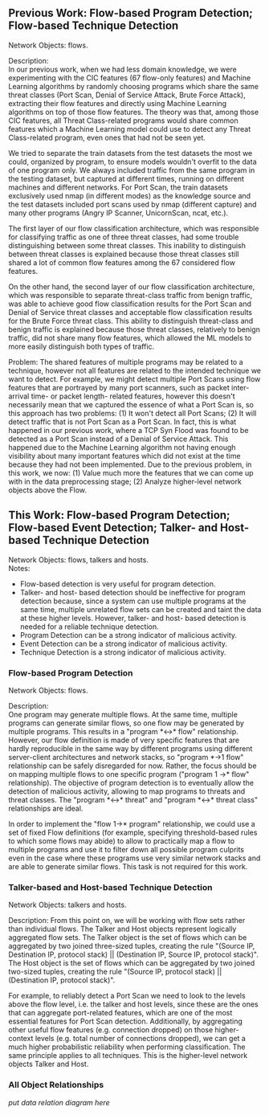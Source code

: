 ## Previous Work: Flow-based Program Detection; Flow-based Technique Detection
Network Objects: flows.  

Description:  
In our previous work, when we had less domain knowledge, we were experimenting with the CIC features (67 flow-only features) and Machine Learning algorithms by randomly choosing programs which share the same threat classes (Port Scan, Denial of Service Attack, Brute Force Attack), extracting their flow features and directly using Machine Learning algorithms on top of those flow features. The theory was that, among those CIC features, all Threat Class-related programs would share common features which a Machine Learning model could use to detect any Threat Class-related program, even ones that had not be seen yet.  

We tried to separate the train datasets from the test datasets the most we could, organized by program, to ensure models wouldn't overfit to the data of one program only. We always included traffic from the same program in the testing dataset, but captured at different times, running on different machines and different networks. For Port Scan, the train datasets exclusively used nmap (in different modes) as the knowledge source and the test datasets included port scans used by nmap (different capture) and many other programs (Angry IP Scanner, UnicornScan, ncat, etc.).  

The first layer of our flow classification architecture, which was responsible for classifying traffic as one of three threat classes, had some trouble distinguishing between some threat classes. This inability to distinguish between threat classes is explained because those threat classes still shared a lot of common flow features among the 67 considered flow features.  

On the other hand, the second layer of our flow classification architecture, which was responsible to separate threat-class traffic from benign traffic, was able to achieve good flow classification results for the Port Scan and Denial of Service threat classes and acceptable flow classification results for the Brute Force threat class. This ability to distinguish threat-class and benign traffic is explained because those threat classes, relatively to benign traffic, did not share many flow features, which allowed the ML models to more easily distinguish both types of traffic.  

Problem: The shared features of multiple programs may be related to a technique, however not all features are related to the intended technique we want to detect. For example, we might detect multiple Port Scans using flow features that are portrayed by many port scanners, such as packet inter-arrival time- or packet length- related features, however this doesn't necessarily mean that we captured the essence of what a Port Scan is, so this approach has two problems: (1) It won't detect all Port Scans; (2) It will detect traffic that is not Port Scan as a Port Scan. In fact, this is what happened in our previous work, where a TCP Syn Flood was found to be detected as a Port Scan instead of a Denial of Service Attack. This happened due to the Machine Learning algorithm not having enough visibility about many important features which did not exist at the time because they had not been implemented. Due to the previous problem, in this work, we now: (1) Value much more the features that we can come up with in the data preprocessing stage; (2) Analyze higher-level network objects above the Flow.

## This Work: Flow-based Program Detection; Flow-based Event Detection; Talker- and Host- based Technique Detection
Network Objects: flows, talkers and hosts.  
Notes:  
- Flow-based detection is very useful for program detection.
- Talker- and host- based detection should be ineffective for program detection because, since a system can use multiple programs at the same time, multiple unrelated flow sets can be created and taint the data at these higher levels. However, talker- and host- based detection is needed for a reliable technique detection.
- Program Detection can be a strong indicator of malicious activity.
- Event Detection can be a strong indicator of malicious activity.
- Technique Detection is a strong indicator of malicious activity.


### Flow-based Program Detection
Network Objects: flows.  

Description:  
One program may generate multiple flows. At the same time, multiple programs can generate similar flows, so one flow may be generated by multiple programs. This results in a "program \*<->\* flow" relationship. However, our flow definition is made of very specific features that are hardly reproducible in the same way by different programs using different server-client architectures and network stacks, so "program \*->1 flow" relationship can be safely disregarded for now. Rather, the focus should be on mapping multiple flows to one specific program ("program 1 ->\* flow" relationship). The objective of program detection is to eventually allow the detection of malicious activity, allowing to map programs to threats and threat classes. The "program \*<->\* threat" and "program \*<->\* threat class" relationships are ideal.  

In order to implement the "flow 1->\* program" relationship, we could use a set of fixed Flow definitions (for example, specifying threshold-based rules to which some flows may abide) to allow to practically map a flow to multiple programs and use it to filter down all possible program culprits even in the case where these programs use very similar network stacks and are able to generate similar flows. This task is not required for this work.  

### Talker-based and Host-based Technique Detection
Network Objects: talkers and hosts.  

Description:
From this point on, we will be working with flow sets rather than individual flows. The Talker and Host objects represent logically aggregated flow sets. The Talker object is the set of flows which can be aggregated by two joined three-sized tuples, creating the rule "(Source IP, Destination IP, protocol stack) || (Destination IP, Source IP, protocol stack)". The Host object is the set of flows which can be aggregated by two joined two-sized tuples, creating the rule "(Source IP, protocol stack) || (Destination IP, protocol stack)".  

For example, to reliably detect a Port Scan we need to look to the levels above the flow level, i.e. the talker and host levels, since these are the ones that can aggregate port-related features, which are one of the most essential features for Port Scan detection. Additionally, by aggregating other useful flow features (e.g. connection dropped) on those higher-context levels (e.g. total number of connections dropped), we can get a much higher probabilistic reliability when performing classification. The same principle applies to all techniques. This is the higher-level network objects Talker and Host.  

### All Object Relationships

*put data relation diagram here*